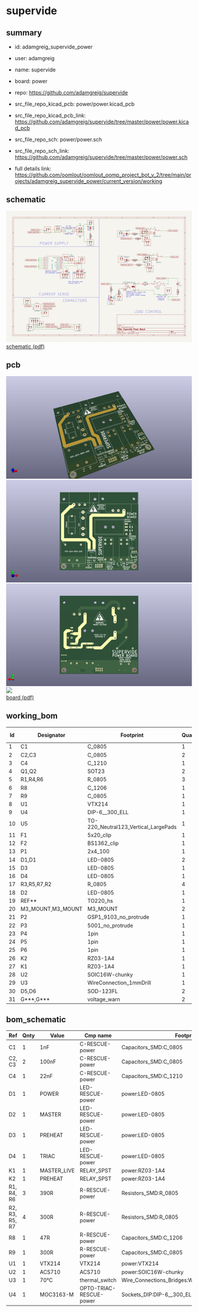 # supervide
 
## summary 
* id: adamgreig_supervide_power
* user: adamgreig
* name: supervide
* board: power
* repo: https://github.com/adamgreig/supervide
* src_file_repo_kicad_pcb: power/power.kicad_pcb
* src_file_repo_kicad_pcb_link: https://github.com/adamgreig/supervide/tree/master/power/power.kicad_pcb


* src_file_repo_sch: power/power.sch
* src_file_repo_sch_link: https://github.com/adamgreig/supervide/tree/master/power/power.sch
* full details link: https://github.com/oomlout/oomlout_oomp_project_bot_v_2/tree/main/projects/adamgreig_supervide_power/current_version/working  

## schematic  
![](working_schematic_600.png)  
[schematic (pdf)](working_schematic.pdf)  

## pcb  
![](working_3d_600.png) 
![](working_3d_front_600.png)  
![](working_3d_back_600.png)  
![](working_600.png)  
[board (pdf)](working.pdf)  

## working_bom
| Id | Designator | Footprint | Quantity | Designation | Supplier and ref |  | None | 
| --- | --- | --- | --- | --- | --- | --- | --- | 
| 1 | C1 | C_0805 | 1 | 1nF |  |  | [''] | 
| 2 | C2,C3 | C_0805 | 2 | 100nF |  |  | [''] | 
| 3 | C4 | C_1210 | 1 | 22nF |  |  | [''] | 
| 4 | Q1,Q2 | SOT23 | 2 | BC817-40 |  |  | [''] | 
| 5 | R1,R4,R6 | R_0805 | 3 | 390R |  |  | [''] | 
| 6 | R8 | C_1206 | 1 | 47R |  |  | [''] | 
| 7 | R9 | C_0805 | 1 | 300R |  |  | [''] | 
| 8 | U1 | VTX214 | 1 | VTX214 |  |  | [''] | 
| 9 | U4 | DIP-6__300_ELL | 1 | MOC3163-M |  |  | [''] | 
| 10 | U5 | TO-220_Neutral123_Vertical_LargePads | 1 | BTA16-800BRG |  |  | [''] | 
| 11 | F1 | 5x20_clip | 1 | 100mA |  |  | [''] | 
| 12 | F2 | BS1362_clip | 1 | 13A |  |  | [''] | 
| 13 | P1 | 2x4_100 | 1 | CONTROL |  |  | [''] | 
| 14 | D1,D1 | LED-0805 | 2 | POWER |  |  | [''] | 
| 15 | D3 | LED-0805 | 1 | PREHEAT |  |  | [''] | 
| 16 | D4 | LED-0805 | 1 | TRIAC |  |  | [''] | 
| 17 | R3,R5,R7,R2 | R_0805 | 4 | 300R |  |  | [''] | 
| 18 | D2 | LED-0805 | 1 | MASTER |  |  | [''] | 
| 19 | REF** | TO220_hs | 1 | TO220_hs |  |  | [''] | 
| 20 | M3_MOUNT,M3_MOUNT | M3_MOUNT | 2 | VAL** |  |  | [''] | 
| 21 | P2 | GSP1_9103_no_protrude | 1 | MAINS_INLET |  |  | [''] | 
| 22 | P3 | 5001_no_protrude | 1 | LOAD_OUTLET |  |  | [''] | 
| 23 | P4 | 1pin | 1 | +5V |  |  | [''] | 
| 24 | P5 | 1pin | 1 | GND |  |  | [''] | 
| 25 | P6 | 1pin | 1 | I_SENSE |  |  | [''] | 
| 26 | K2 | RZ03-1A4 | 1 | PREHEAT |  |  | [''] | 
| 27 | K1 | RZ03-1A4 | 1 | MASTER_LIVE |  |  | [''] | 
| 28 | U2 | SOIC16W-chunky | 1 | ACS710 |  |  | [''] | 
| 29 | U3 | WireConnection_1mmDrill | 1 | 70°C |  |  | [''] | 
| 30 | D5,D6 | SOD-123FL | 2 | MBR2H200SFT1G |  |  | [''] | 
| 31 | G***,G*** | voltage_warn | 2 | LOGO |  |  | [''] | 


## bom_schematic
| Ref | Qnty | Value | Cmp name | Footprint | Description | Vendor | DNP | 
| --- | --- | --- | --- | --- | --- | --- | --- | 
| C1 | 1 | 1nF | C-RESCUE-power | Capacitors_SMD:C_0805 |  |  |  | 
| C2, C3 | 2 | 100nF | C-RESCUE-power | Capacitors_SMD:C_0805 |  |  |  | 
| C4 | 1 | 22nF | C-RESCUE-power | Capacitors_SMD:C_1210 |  |  |  | 
| D1 | 1 | POWER | LED-RESCUE-power | power:LED-0805 |  |  |  | 
| D2 | 1 | MASTER | LED-RESCUE-power | power:LED-0805 |  |  |  | 
| D3 | 1 | PREHEAT | LED-RESCUE-power | power:LED-0805 |  |  |  | 
| D4 | 1 | TRIAC | LED-RESCUE-power | power:LED-0805 |  |  |  | 
| K1 | 1 | MASTER_LIVE | RELAY_SPST | power:RZ03-1A4 |  |  |  | 
| K2 | 1 | PREHEAT | RELAY_SPST | power:RZ03-1A4 |  |  |  | 
| R1, R4, R6 | 3 | 390R | R-RESCUE-power | Resistors_SMD:R_0805 |  |  |  | 
| R2, R3, R5, R7 | 4 | 300R | R-RESCUE-power | Resistors_SMD:R_0805 |  |  |  | 
| R8 | 1 | 47R | R-RESCUE-power | Capacitors_SMD:C_1206 |  |  |  | 
| R9 | 1 | 300R | R-RESCUE-power | Capacitors_SMD:C_0805 |  |  |  | 
| U1 | 1 | VTX214 | VTX214 | power:VTX214 |  |  |  | 
| U2 | 1 | ACS710 | ACS710 | power:SOIC16W-chunky |  |  |  | 
| U3 | 1 | 70°C | thermal_switch | Wire_Connections_Bridges:WireConnection_1mmDrill |  |  |  | 
| U4 | 1 | MOC3163-M | OPTO-TRIAC-RESCUE-power | Sockets_DIP:DIP-6__300_ELL |  |  |  | 



